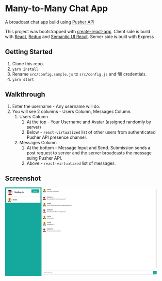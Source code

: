 # Many-to-Many Chat App

A broadcast chat app build using [Pusher API](https://pusher.com/)

This project was bootstrapped with [create-react-app](https://github.com/facebook/create-react-app).
Client side is build with [React](https://reactjs.org/), [Redux](https://redux.js.org) and [Semantic UI React](http://react.semantic-ui.com/).
Server side is built with Express

## Getting Started

1. Clone this repo.
2. `yarn install`
3. Rename `src/config.sample.js` to `src/config.js` and fill credentials.
4. `yarn start`

## Walkthrough

1. Enter the username - Any username will do.
2. You will see 2 columns - Users Column, Messages Column.
    1. Users Column
        1. At the top - Your Username and Avatar (assigned randomly by server)
        2. Below - `react-virtualized` list of other users from authenticated Pusher API presence channel.
    2. Messages Column
        1. At the bottom - Message Input and Send. Submission sends a post request to server and the server broadcasts the message suing Pusher API.
        2. Above - `react-virtualized` list of messages.

## Screenshot

![](screenshot.png)
